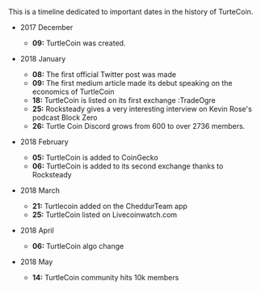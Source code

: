 This is a timeline dedicated to important dates in the history of TurteCoin.

- 2017 December 
  * **09:** TurtleCoin was created.

- 2018 January
  * **08:** The first official Twitter post was made
  * **09:** The first medium article made its debut speaking on the economics of TurtleCoin
  * **18:** TurtleCoin is listed on its first exchange :TradeOgre 
  * **25:** Rocksteady gives a very interesting interview on Kevin Rose's podcast Block Zero
  * **26:** Turtle Coin Discord grows from 600 to over 2736 members.

- 2018 February
  * **05:** TurtleCoin is added to CoinGecko
  * **06:** TurtleCoin is added to its second exchange thanks to Rocksteady

- 2018 March
  * **21:** Turtlecoin added on the CheddurTeam app
  * **25:** TurtleCoin listed on Livecoinwatch.com

- 2018 April
  * **06:** TurtleCoin algo change

- 2018 May
  * **14:** TurtleCoin community hits 10k members
